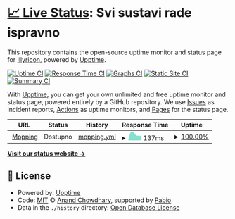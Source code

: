 # [📈 Live Status](https://Illyricon.github.io/mopping.hr-status): <!--live status--> **Svi sustavi rade ispravno**

This repository contains the open-source uptime monitor and status page for [Illyricon](https://Illyricon.github.io/mopping.hr-status), powered by [Upptime](https://github.com/upptime/upptime).

[![Uptime CI](https://github.com/Illyricon/mopping.hr-status/workflows/Uptime%20CI/badge.svg)](https://github.com/Illyricon/mopping.hr-status/actions?query=workflow%3A%22Uptime+CI%22)
[![Response Time CI](https://github.com/Illyricon/mopping.hr-status/workflows/Response%20Time%20CI/badge.svg)](https://github.com/Illyricon/mopping.hr-status/actions?query=workflow%3A%22Response+Time+CI%22)
[![Graphs CI](https://github.com/Illyricon/mopping.hr-status/workflows/Graphs%20CI/badge.svg)](https://github.com/Illyricon/mopping.hr-status/actions?query=workflow%3A%22Graphs+CI%22)
[![Static Site CI](https://github.com/Illyricon/mopping.hr-status/workflows/Static%20Site%20CI/badge.svg)](https://github.com/Illyricon/mopping.hr-status/actions?query=workflow%3A%22Static+Site+CI%22)
[![Summary CI](https://github.com/Illyricon/mopping.hr-status/workflows/Summary%20CI/badge.svg)](https://github.com/Illyricon/mopping.hr-status/actions?query=workflow%3A%22Summary+CI%22)

With [Upptime](https://upptime.js.org), you can get your own unlimited and free uptime monitor and status page, powered entirely by a GitHub repository. We use [Issues](https://github.com/Illyricon/mopping.hr-status/issues) as incident reports, [Actions](https://github.com/Illyricon/mopping.hr-status/actions) as uptime monitors, and [Pages](https://Illyricon.github.io/mopping.hr-status) for the status page.

<!--start: status pages-->
<!-- This summary is generated by Upptime (https://github.com/upptime/upptime) -->
<!-- Do not edit this manually, your changes will be overwritten -->
<!-- prettier-ignore -->
| URL | Status | History | Response Time | Uptime |
| --- | ------ | ------- | ------------- | ------ |
| <img alt="" src="https://icons.duckduckgo.com/ip3/mopping.hr.ico" height="13"> [Mopping](https://mopping.hr) | Dostupno | [mopping.yml](https://github.com/Illyricon/mopping.hr-status/commits/HEAD/history/mopping.yml) | <details><summary><img alt="Response time graph" src="./graphs/mopping/response-time-week.png" height="20"> 137ms</summary><br><a href="https://Illyricon.github.io/mopping.hr-status/history/mopping"><img alt="Response time 137" src="https://img.shields.io/endpoint?url=https%3A%2F%2Fraw.githubusercontent.com%2FIllyricon%2Fmopping.hr-status%2FHEAD%2Fapi%2Fmopping%2Fresponse-time.json"></a><br><a href="https://Illyricon.github.io/mopping.hr-status/history/mopping"><img alt="24-hour response time 137" src="https://img.shields.io/endpoint?url=https%3A%2F%2Fraw.githubusercontent.com%2FIllyricon%2Fmopping.hr-status%2FHEAD%2Fapi%2Fmopping%2Fresponse-time-day.json"></a><br><a href="https://Illyricon.github.io/mopping.hr-status/history/mopping"><img alt="7-day response time 137" src="https://img.shields.io/endpoint?url=https%3A%2F%2Fraw.githubusercontent.com%2FIllyricon%2Fmopping.hr-status%2FHEAD%2Fapi%2Fmopping%2Fresponse-time-week.json"></a><br><a href="https://Illyricon.github.io/mopping.hr-status/history/mopping"><img alt="30-day response time 137" src="https://img.shields.io/endpoint?url=https%3A%2F%2Fraw.githubusercontent.com%2FIllyricon%2Fmopping.hr-status%2FHEAD%2Fapi%2Fmopping%2Fresponse-time-month.json"></a><br><a href="https://Illyricon.github.io/mopping.hr-status/history/mopping"><img alt="1-year response time 137" src="https://img.shields.io/endpoint?url=https%3A%2F%2Fraw.githubusercontent.com%2FIllyricon%2Fmopping.hr-status%2FHEAD%2Fapi%2Fmopping%2Fresponse-time-year.json"></a></details> | <details><summary><a href="https://Illyricon.github.io/mopping.hr-status/history/mopping">100.00%</a></summary><a href="https://Illyricon.github.io/mopping.hr-status/history/mopping"><img alt="All-time uptime 100.00%" src="https://img.shields.io/endpoint?url=https%3A%2F%2Fraw.githubusercontent.com%2FIllyricon%2Fmopping.hr-status%2FHEAD%2Fapi%2Fmopping%2Fuptime.json"></a><br><a href="https://Illyricon.github.io/mopping.hr-status/history/mopping"><img alt="24-hour uptime 100.00%" src="https://img.shields.io/endpoint?url=https%3A%2F%2Fraw.githubusercontent.com%2FIllyricon%2Fmopping.hr-status%2FHEAD%2Fapi%2Fmopping%2Fuptime-day.json"></a><br><a href="https://Illyricon.github.io/mopping.hr-status/history/mopping"><img alt="7-day uptime 100.00%" src="https://img.shields.io/endpoint?url=https%3A%2F%2Fraw.githubusercontent.com%2FIllyricon%2Fmopping.hr-status%2FHEAD%2Fapi%2Fmopping%2Fuptime-week.json"></a><br><a href="https://Illyricon.github.io/mopping.hr-status/history/mopping"><img alt="30-day uptime 100.00%" src="https://img.shields.io/endpoint?url=https%3A%2F%2Fraw.githubusercontent.com%2FIllyricon%2Fmopping.hr-status%2FHEAD%2Fapi%2Fmopping%2Fuptime-month.json"></a><br><a href="https://Illyricon.github.io/mopping.hr-status/history/mopping"><img alt="1-year uptime 100.00%" src="https://img.shields.io/endpoint?url=https%3A%2F%2Fraw.githubusercontent.com%2FIllyricon%2Fmopping.hr-status%2FHEAD%2Fapi%2Fmopping%2Fuptime-year.json"></a></details>

<!--end: status pages-->

[**Visit our status website →**](https://Illyricon.github.io/mopping.hr-status)

## 📄 License

- Powered by: [Upptime](https://github.com/upptime/upptime)
- Code: [MIT](./LICENSE) © [Anand Chowdhary](https://anandchowdhary.com), supported by [Pabio](https://pabio.com)
- Data in the `./history` directory: [Open Database License](https://opendatacommons.org/licenses/odbl/1-0/)
